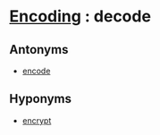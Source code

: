 # [Encoding][1] : decode

## Antonyms

  - [encode](encode.md)
  
## Hyponyms

  - [encrypt](encrypt.md)

[1]: README.md